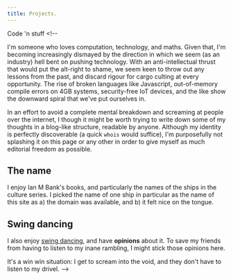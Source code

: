 ```yaml
---
title: Projects.
---
```


Code 'n stuff <!-- 

I'm someone who loves computation, technology, and maths. Given that, I'm becoming increasingly dismayed by the direction in which we seem (as an industry) hell bent on pushing technology. With an anti-intellectual thrust that would put the alt-right to shame, we seem keen to throw out any lessons from the past, and discard rigour for cargo culting at every opportunity. The rise of broken languages like Javascript, out-of-memory compile errors on 4GB systems, security-free IoT devices, and the like show the downward spiral that we've put ourselves in.

In an effort to avoid a complete mental breakdown and screaming at people over the internet, I though it might be worth trying to write down some of my thoughts in a blog-like structure, readable by anyone. Although my identity is perfectly discoverable (a quick `whois` would suffice), I'm purposefully not splashing it on this page or any other in order to give myself as much editorial freedom as possible.

## The name

I enjoy Ian M Bank's books, and particularly the names of the ships in the culture series. I picked the name of one ship in particular as the name of this site as a) the domain was available, and b) it felt nice on the tongue.

## Swing dancing

I also enjoy [swing dancing](https://www.youtube.com/watch?v=h2GljtSQhRY), and have **opinions** about it. To save my friends from having to listen to my inane rambling, I might stick those opinions here. 

It's a win win situation: I get to scream into the void, and they don't have to listen to my drivel. -->